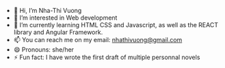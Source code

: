 - 👋 Hi, I’m Nha-Thi Vuong
- 👀 I’m interested in Web development
- 🌱 I’m currently learning HTML CSS and Javascript, as well as the REACT library and Angular Framework.
- 📫 You can reach me on my email: nhathivuong@gmail.com
- 😄 Pronouns: she/her
- ⚡ Fun fact: I have wrote the first draft of multiple personnal novels
